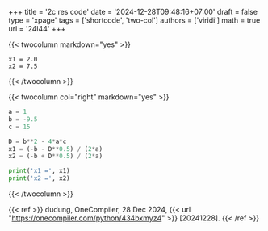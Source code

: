 +++
title = '2c res code'
date = '2024-12-28T09:48:16+07:00'
draft = false
type = 'xpage'
tags = ['shortcode', 'two-col']
authors = ['viridi']
math = true
url = '24l44'
+++
<!--more-->

{{< twocolumn markdown="yes" >}}
```batch
x1 = 2.0
x2 = 7.5
```
{{< /twocolumn >}}

{{< twocolumn col="right" markdown="yes" >}}
```py
a = 1
b = -9.5
c = 15

D = b**2 - 4*a*c
x1 = (-b - D**0.5) / (2*a)
x2 = (-b + D**0.5) / (2*a)

print('x1 =', x1)
print('x2 =', x2)
```
{{< /twocolumn >}}

{{< ref >}}
dudung, OneCompiler, 28 Dec 2024, {{< url "https://onecompiler.com/python/434bxmyz4" >}} [20241228].
{{< /ref >}}
